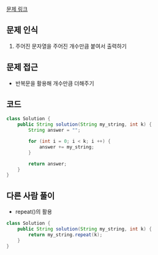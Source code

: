 [문제 링크](https://school.programmers.co.kr/learn/courses/30/lessons/181940)

## 문제 인식

1. 주어진 문자열을 주어진 개수만큼 붙여서 출력하기

## 문제 접근

- 반복문을 활용해 개수만큼 더해주기

## 코드

```java
class Solution {
    public String solution(String my_string, int k) {
        String answer = "";

        for (int i = 0; i < k; i ++) {
            answer += my_string;
        }

        return answer;
    }
}
```

## 다른 사람 풀이 

- repeat()의 활용 

```java
class Solution {
    public String solution(String my_string, int k) {
        return my_string.repeat(k);
    }
}
```
